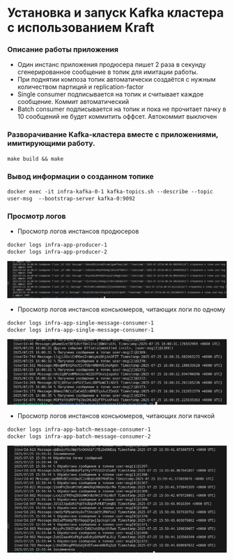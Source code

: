 # Установка и запуск Kafka кластера с использованием Kraft

### Описание работы приложения 

- Один инстанс приложения продюсера пишет 2 раза в секунду сгенерированное сообщение в топик для имитации работы.
- При поднятии композа топик автоматически создаётся с нужным количеством партиций и replication-factor
- Single consumer подписывается на топик и считывает каждое сообщение. Коммит автоматический
- Batch consumer подписывается на топик и пока не прочитает пачку в 10 сообщений не будет коммитить оффсет. Автокоммит выключен

### Разворачивание Kafka-кластера вместе с приложениями, имитирующими работу.

```
make build && make
```

### Вывод информации о созданном топике

```
docker exec -it infra-kafka-0-1 kafka-topics.sh --describe --topic user-msg  --bootstrap-server kafka-0:9092
```

### Просмотр логов 

- Просмотр логов инстансов продюсеров

```
docker logs infra-app-producer-1
docker logs infra-app-producer-2
```
![Пример](image-2.png)

- Просмотр логов инстансов консьюмеров, читающих логи по одному

```
docker logs infra-app-single-message-consumer-1
docker logs infra-app-single-message-consumer-1
```
![Пример](image-1.png)

- Просмотр логов инстансов консьюмеров, читающих логи пачкой

```
docker logs infra-app-batch-message-consumer-1
docker logs infra-app-batch-message-consumer-2
```

![Пример](image.png)
